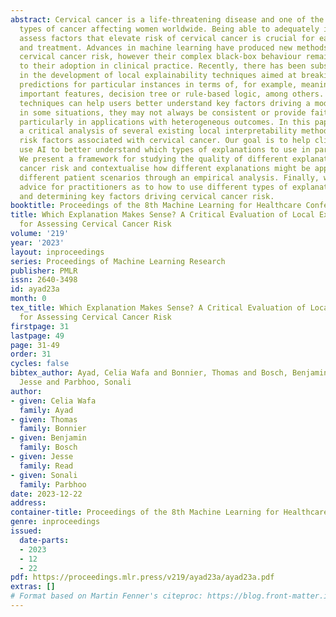 ```yaml
---
abstract: Cervical cancer is a life-threatening disease and one of the most prevalent
  types of cancer affecting women worldwide. Being able to adequately identify and
  assess factors that elevate risk of cervical cancer is crucial for early detection
  and treatment. Advances in machine learning have produced new methods for predicting
  cervical cancer risk, however their complex black-box behaviour remains a key barrier
  to their adoption in clinical practice. Recently, there has been substantial rise
  in the development of local explainability techniques aimed at breaking down a model’s
  predictions for particular instances in terms of, for example, meaningful concepts,
  important features, decision tree or rule-based logic, among others. While these
  techniques can help users better understand key factors driving a model’s decisions
  in some situations, they may not always be consistent or provide faithful predictions,
  particularly in applications with heterogeneous outcomes. In this paper, we present
  a critical analysis of several existing local interpretability methods for explaining
  risk factors associated with cervical cancer. Our goal is to help clinicians who
  use AI to better understand which types of explanations to use in particular contexts.
  We present a framework for studying the quality of different explanations for cervical
  cancer risk and contextualise how different explanations might be appropriate for
  different patient scenarios through an empirical analysis. Finally, we provide practical
  advice for practitioners as to how to use different types of explanations for assessing
  and determining key factors driving cervical cancer risk.
booktitle: Proceedings of the 8th Machine Learning for Healthcare Conference
title: Which Explanation Makes Sense? A Critical Evaluation of Local Explanations
  for Assessing Cervical Cancer Risk
volume: '219'
year: '2023'
layout: inproceedings
series: Proceedings of Machine Learning Research
publisher: PMLR
issn: 2640-3498
id: ayad23a
month: 0
tex_title: Which Explanation Makes Sense? A Critical Evaluation of Local Explanations
  for Assessing Cervical Cancer Risk
firstpage: 31
lastpage: 49
page: 31-49
order: 31
cycles: false
bibtex_author: Ayad, Celia Wafa and Bonnier, Thomas and Bosch, Benjamin and Read,
  Jesse and Parbhoo, Sonali
author:
- given: Celia Wafa
  family: Ayad
- given: Thomas
  family: Bonnier
- given: Benjamin
  family: Bosch
- given: Jesse
  family: Read
- given: Sonali
  family: Parbhoo
date: 2023-12-22
address:
container-title: Proceedings of the 8th Machine Learning for Healthcare Conference
genre: inproceedings
issued:
  date-parts:
  - 2023
  - 12
  - 22
pdf: https://proceedings.mlr.press/v219/ayad23a/ayad23a.pdf
extras: []
# Format based on Martin Fenner's citeproc: https://blog.front-matter.io/posts/citeproc-yaml-for-bibliographies/
---
```

